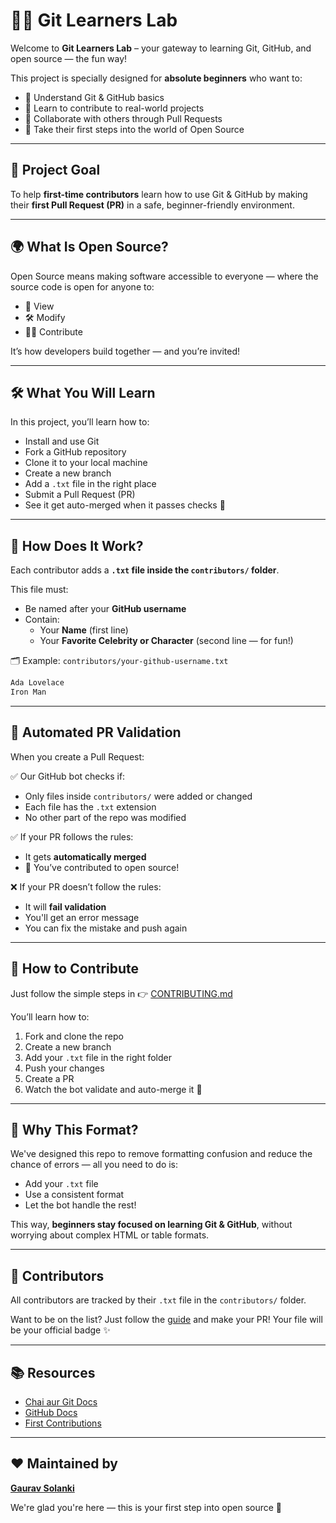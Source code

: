 # 👨‍💻 Git Learners Lab

Welcome to **Git Learners Lab** – your gateway to learning Git, GitHub, and open source — the fun way!

This project is specially designed for **absolute beginners** who want to:

- 🧠 Understand Git & GitHub basics  
- 🔧 Learn to contribute to real-world projects  
- 🤝 Collaborate with others through Pull Requests  
- 🚀 Take their first steps into the world of Open Source  

---

## 🎯 Project Goal

To help **first-time contributors** learn how to use Git & GitHub by making their **first Pull Request (PR)** in a safe, beginner-friendly environment.

---

## 🌍 What Is Open Source?

Open Source means making software accessible to everyone — where the source code is open for anyone to:

- 👀 View  
- 🛠 Modify  
- 🧑‍💻 Contribute  

It’s how developers build together — and you’re invited!

---

## 🛠 What You Will Learn

In this project, you’ll learn how to:

- Install and use Git  
- Fork a GitHub repository  
- Clone it to your local machine  
- Create a new branch  
- Add a `.txt` file in the right place  
- Submit a Pull Request (PR)  
- See it get auto-merged when it passes checks 🎉

---

## 📝 How Does It Work?

Each contributor adds a **`.txt` file inside the `contributors/` folder**.

This file must:

- Be named after your **GitHub username**
- Contain:
  - Your **Name** (first line)
  - Your **Favorite Celebrity or Character** (second line — for fun!)

🗂 Example: `contributors/your-github-username.txt`

```txt
Ada Lovelace
Iron Man
````

---

## 🤖 Automated PR Validation

When you create a Pull Request:

✅ Our GitHub bot checks if:

* Only files inside `contributors/` were added or changed
* Each file has the `.txt` extension
* No other part of the repo was modified

✅ If your PR follows the rules:

* It gets **automatically merged**
* 🎉 You’ve contributed to open source!

❌ If your PR doesn’t follow the rules:

* It will **fail validation**
* You'll get an error message
* You can fix the mistake and push again

---

## 🚀 How to Contribute

Just follow the simple steps in 👉 [CONTRIBUTING.md](CONTRIBUTING.md)

You’ll learn how to:

1. Fork and clone the repo
2. Create a new branch
3. Add your `.txt` file in the right folder
4. Push your changes
5. Create a PR
6. Watch the bot validate and auto-merge it 💫

---

## 💬 Why This Format?

We've designed this repo to remove formatting confusion and reduce the chance of errors — all you need to do is:

* Add your `.txt` file
* Use a consistent format
* Let the bot handle the rest!

This way, **beginners stay focused on learning Git & GitHub**, without worrying about complex HTML or table formats.

---

## 👥 Contributors

All contributors are tracked by their `.txt` file in the `contributors/` folder.

Want to be on the list? Just follow the [guide](CONTRIBUTING.md) and make your PR! Your file will be your official badge ✨

---

## 📚 Resources

* [Chai aur Git Docs](https://docs.chaicode.com/youtube/chai-aur-git/introduction/)
* [GitHub Docs](https://docs.github.com/)
* [First Contributions](https://firstcontributions.github.io/)

---

## ❤️ Maintained by

**[Gaurav Solanki](https://github.com/gauravslnk)**

We're glad you're here — this is your first step into open source 🚀